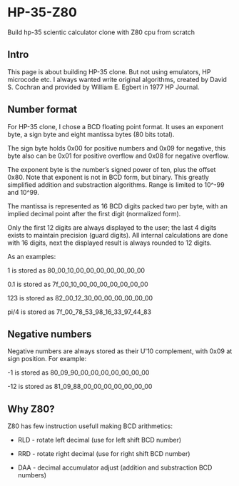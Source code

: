 # HP-35-Z80
Build hp-35 scientic calculator clone with Z80 cpu from scratch

## Intro

This page is about building HP-35 clone. But not using emulators, HP microcode etc. I always wanted write original algorithms, created by David S. Cochran and provided by William E. Egbert in 1977 HP Journal.

## Number format

For HP-35 clone, I chose a BCD floating point format. It uses an exponent byte, a sign byte and eight mantissa bytes (80 bits total). 

The sign byte holds 0x00 for positive numbers and 0x09 for negative, this byte also can be 0x01 for positive overflow and 0x08 for negative overflow.

The exponent byte is the number’s signed power of ten, plus the offset 0x80. Note that exponent is not in BCD form, but binary. This greatly simplified addition and substraction algorithms. Range is limited to 10^-99 and 10^99.

The mantissa is represented as 16 BCD digits packed two per byte, with an implied decimal point after the first digit (normalized form).

Only the first 12 digits are always displayed to the user; the last 4 digits exists to maintain precision (guard digits). All internal calculations are done with 16 digits, next the displayed result is always rounded to 12 digits.

As an examples:

1 is stored as 80_00_10_00_00_00_00_00_00_00

0.1 is stored as 7f_00_10_00_00_00_00_00_00_00

123 is stored as 82_00_12_30_00_00_00_00_00_00

pi/4 is stored  as 7f_00_78_53_98_16_33_97_44_83

## Negative numbers

Negative numbers are always stored as their U'10 complement, with 0x09 at sign position. For example:

-1 is stored as 80_09_90_00_00_00_00_00_00_00

-12 is stored as 81_09_88_00_00_00_00_00_00_00

## Why Z80?

Z80 has few instruction usefull making BCD arithmetics:

* RLD - rotate left decimal (use for left shift BCD number)

* RRD - rotate right decimal (use for right shift BCD number)

* DAA - decimal accumulator adjust (addition and substraction BCD numbers)